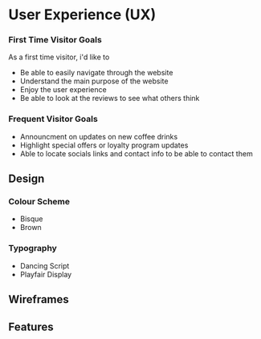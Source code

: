 # User Experience (UX)

### First Time Visitor Goals
As a first time visitor, i'd like to
* Be able to easily navigate through the website
* Understand the main purpose of the website
* Enjoy the user experience
* Be able to look at the reviews to see what others think


### Frequent Visitor Goals
* Announcment on updates on new coffee drinks
* Highlight special offers or loyalty program updates
* Able to locate socials links and contact info to be able to contact them

## Design

### Colour Scheme
* Bisque
* Brown

### Typography
* Dancing Script
* Playfair Display

## Wireframes

## Features
